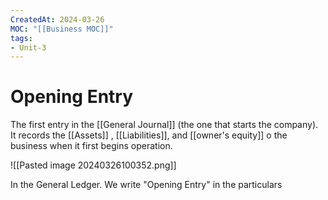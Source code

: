 ```yaml
---
CreatedAt: 2024-03-26
MOC: "[[Business MOC]]"
tags:
- Unit-3
---
```

# Opening Entry
The first entry in the [[General Journal]] (the one that starts the company). It records the [[Assets]] , [[Liabilities]], and [[owner's equity]] o the business when it first begins operation.

![[Pasted image 20240326100352.png]]


In the General Ledger. We write "Opening Entry" in the particulars
